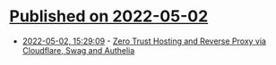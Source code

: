 # [Published on 2022-05-02](index.md)

* [2022-05-02, 15:29:09](https://news.ycombinator.com/item?id=31236389) - [Zero Trust Hosting and Reverse Proxy via Cloudflare, Swag and Authelia](https://www.linuxserver.io/blog/zero-trust-hosting-and-reverse-proxy-via-cloudflare-swag-and-authelia)
